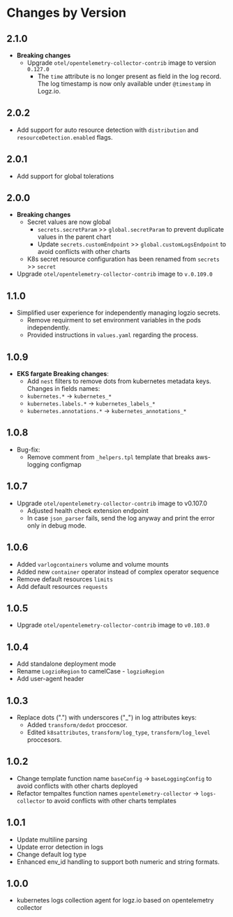 # Changes by Version

<!-- next version -->
## 2.1.0
- **Breaking changes**
  - Upgrade `otel/opentelemetry-collector-contrib` image to version `0.127.0`
    - The `time` attribute is no longer present as field in the log record. The log timestamp is now only available under `@timestamp` in Logz.io.

## 2.0.2
- Add support for auto resource detection with `distribution` and `resourceDetection.enabled` flags.

## 2.0.1
- Add support for global tolerations

## 2.0.0
- **Breaking changes**
    - Secret values are now global
      - `secrets.secretParam` >> `global.secretParam` to prevent duplicate values in the parent chart
      - Update `secrets.customEndpoint` >> `global.customLogsEndpoint` to avoid conflicts with other charts
    - K8s secret resource configuration has been renamed from `secrets` >> `secret`
- Upgrade `otel/opentelemetry-collector-contrib` image to `v.0.109.0`

## 1.1.0
- Simplified user experience for independently managing logzio secrets.
    - Remove requirment to set environment variables in the pods independently.
    - Provided instructions in `values.yaml` regarding the process.

## 1.0.9
- **EKS fargate Breaking changes**:
    - Add `nest` filters to remove dots from kubernetes metadata keys.
    Changes in fields names:
    - `kubernetes.*` -> `kubernetes_*`
    - `kubernetes.labels.*` -> `kubernetes_labels_*`
    - `kubernetes.annotations.*` -> `kubernetes_annotations_*`

## 1.0.8
- Bug-fix:
    - Remove comment from `_helpers.tpl` template that breaks aws-logging configmap

## 1.0.7
- Upgrade `otel/opentelemetry-collector-contrib` image to v0.107.0
    - Adjusted health check extension endpoint
  - In case `json_parser` fails, send the log anyway and print the error only in debug mode.

## 1.0.6
- Added `varlogcontainers` volume and volume mounts
- Added new `container` operator instead of complex operator sequence
- Remove default resources `limits`
- Add default resources `requests`

## 1.0.5
- Upgrade `otel/opentelemetry-collector-contrib` image to `v0.103.0`

## 1.0.4
- Add standalone deployment mode
- Rename `LogzioRegion` to camelCase - `logzioRegion`
- Add user-agent header

## 1.0.3
- Replace dots (".") with underscores ("_") in log attributes keys:
    - Added `transform/dedot` proccesor. 
    - Edited `k8sattributes`, `transform/log_type`, `transform/log_level` proccesors.

## 1.0.2
- Change template function name `baseConfig` -> `baseLoggingConfig` to avoid conflicts with other charts deployed
- Refactor tempaltes function names `opentelemetry-collector` -> `logs-collector` to avoid conflicts with other charts templates

## 1.0.1
- Update multiline parsing
- Update error detection in logs
- Change default log type
- Enhanced env_id handling to support both numeric and string formats.

## 1.0.0
- kubernetes logs collection agent for logz.io based on opentelemetry collector
